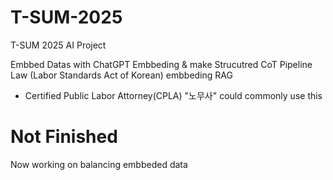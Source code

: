 # T-SUM-2025
T-SUM 2025 AI Project

Embbed Datas with ChatGPT Embbeding & make Strucutred CoT Pipeline
Law (Labor Standards Act of Korean) embbeding RAG 

- Certified Public Labor Attorney(CPLA) "노무사" could commonly use this

# Not Finished

Now working on balancing embbeded data
